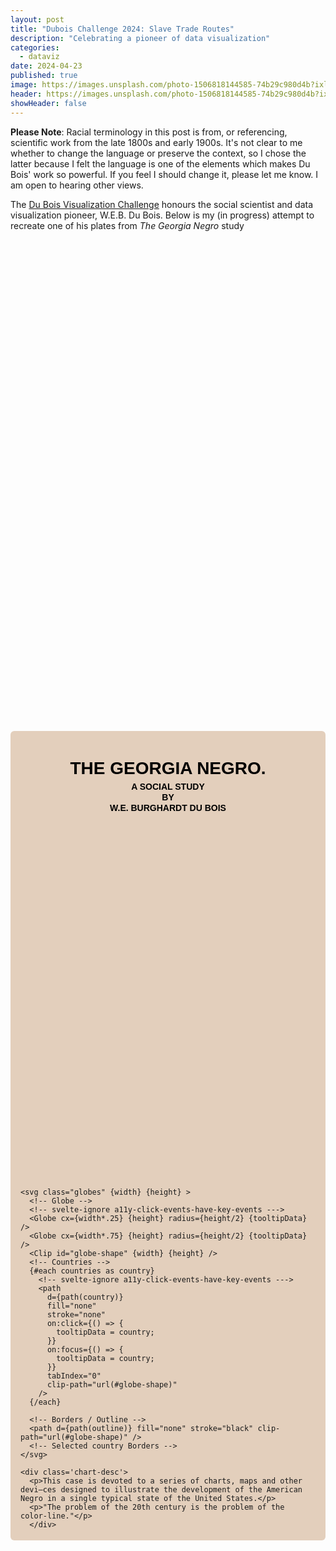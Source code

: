 ```yaml
---
layout: post
title: "Dubois Challenge 2024: Slave Trade Routes"
description: "Celebrating a pioneer of data visualization"
categories:
  - dataviz
date: 2024-04-23
published: true
image: https://images.unsplash.com/photo-1506818144585-74b29c980d4b?ixlib=rb-4.0.3&ixid=M3wxMjA3fDB8MHxwaG90by1wYWdlfHx8fGVufDB8fHx8fA%3D%3D&auto=format&fit=crop&w=1740&q=80
header: https://images.unsplash.com/photo-1506818144585-74b29c980d4b?ixlib=rb-4.0.3&ixid=M3wxMjA3fDB8MHxwaG90by1wYWdlfHx8fGVufDB8fHx8fA%3D%3D&auto=format&fit=crop&w=1740&q=80
showHeader: false
---
```


**Please Note**: Racial terminology in this post is from, or referencing, scientific work from the late 1800s and early 1900s. It's not clear to me whether to change the language or preserve the context, so I chose the latter because I felt the language is one of the elements which makes Du Bois' work so powerful. If you feel I should change it, please let me know. I am open to hearing other views.

The [Du Bois Visualization Challenge](https://www.datavisualizationsociety.org/news/2024/2/2/advance-your-data-viz-skills-with-the-weekly-2024-du-bois-visualization-challenge) honours the social scientist and data visualization pioneer, W.E.B. Du Bois.
Below is my (in progress) attempt to recreate one of his plates from _The Georgia Negro_ study

<script>
    import world from "$lib/data/110m.json";
  import * as topojson from "topojson-client";

  let countries = topojson.feature(world, world.objects.countries).features;

  let borders = topojson.mesh(
    world,
    world.objects.countries,
    (a, b) => a !== b
  );

  let outline = topojson.mesh(
    world,
    world.objects.countries,
    (a, b) => a === b
  );


  import { geoOrthographic, geoPath, geoCentroid, geoEqualEarth, geoEquirectangular, geoMercator, geoStereographic } from "d3-geo";
  //import { geoBaker } from "d3-geo-projection";
  import { scaleLinear } from "d3-scale";
  import { max } from "d3-array";
  import { timer } from "d3-timer";

  let width = 600;
  $: height = width/2;

  // Projection function
  $: projection = geoEquirectangular()
    //.scale(height * .35) // geoEqualEarth
    //.rotate([25, -10, -0]) // geoEqualEarth
    .scale(height * .3) // geoEquirectangular
    .rotate([30, 0, 0]) // geoEquirectangular
    //.scale(height * .3) // geoMercator
    //.rotate([30, -0, -10]) // geoMercator
    .translate([width / 2, height / 2]); // Where the projection is centered

  // Path generator
  $: path = geoPath().projection(projection);

  let tooltipData;

  import Globe from "./Globe.svelte";
  import Clip from "./Clip.svelte";
</script>

<div class="plate">
  <div class='chart-title'>
      <h1>The Georgia Negro.</h1>
    <span>A Social Study</span>
    <span>By</span>
    <span>W.E. Burghardt Du Bois</span>
    </div>
<div class="chart-container" bind:clientWidth={width}>
    
    <svg class="globes" {width} {height} >
      <!-- Globe -->
      <!-- svelte-ignore a11y-click-events-have-key-events --->
      <Globe cx={width*.25} {height} radius={height/2} {tooltipData} />
      <Globe cx={width*.75} {height} radius={height/2} {tooltipData} />
      <Clip id="globe-shape" {width} {height} />
      <!-- Countries -->
      {#each countries as country}
        <!-- svelte-ignore a11y-click-events-have-key-events --->
        <path
          d={path(country)}
          fill="none"
          stroke="none"
          on:click={() => {
            tooltipData = country;
          }}
          on:focus={() => {
            tooltipData = country;
          }}
          tabIndex="0"
          clip-path="url(#globe-shape)" 
        />
      {/each}
  
      <!-- Borders / Outline -->
      <path d={path(outline)} fill="none" stroke="black" clip-path="url(#globe-shape)" />
      <!-- Selected country Borders -->
    </svg>

    <div class='chart-desc'>
      <p>This case is devoted to a series of charts, maps and other devi–ces designed to illustrate the development of the American Negro in a single typical state of the United States.</p>
      <p>"The problem of the 20th century is the problem of the color-line."</p>
      </div>
    
</div>
</div>

<style>
  @import url('https://fonts.googleapis.com/css2?family=Public+Sans:ital,wght@0,100..900;1,100..900&display=swap');

  .plate {
    margin: 20vh auto;
    background: #e3cfbc;
    padding: 4px 16px;
    border-radius: 6px;
  }

  .chart-title {
    display: flex;
    flex-direction: column;
    margin-bottom: 15vh;
    line-height: 1.2;
  }

  .plate h1, .plate span, .plate p {
    text-align: center;
    text-transform: uppercase;
    color: black;
    font-family: "Public Sans", sans-serif;
  }

  .chart-title h1 {
    font-weight: 700
  }

  .chart-title span {
    font-weight: 600
  }

  .chart-desc {
    margin: 15vh 5vh;
  }

  .chart-desc p {
    font-weight: 100;
    word-wrap: break-word; 
    line-height: 1.25;
    hyphens: auto;
  }

  .chart-desc :not(p:last-of-type) {
    text-align: left;
    letter-spacing: 1.25px;
    text-indent: 15%;
  }

  .globes {
    max-width: 968px;
    margin: 15vh 0;
  }

  svg {
    overflow: hidden;
    margin: 4px 0;
  }


  path {
    cursor: pointer;
  }

  path:focus {
    outline: none;
  }

  h1,
  h2 {
    color: white;
    text-align: center;
  }

  h1 {
    font-size: 1.75rem;
    font-weight: 800;
    margin-bottom: 0.3rem;
  }

  h2 {
    font-size: 1.25rem;
    font-weight: 200;
    margin-bottom: 1rem;
  }
  
</style>
